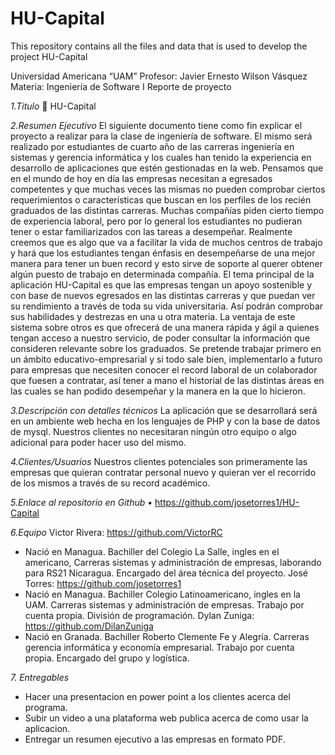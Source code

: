 # HU-Capital
This repository contains all the files and data that is used to develop the project HU-Capital

Universidad Americana “UAM” 
Profesor: Javier Ernesto Wilson Vásquez
Materia: Ingeniería de Software I
Reporte de proyecto

*1.Titulo*
	HU-Capital

*2.Resumen Ejecutivo*
El siguiente documento tiene como fin explicar el proyecto a realizar para la clase de ingeniería de software. El mismo será realizado por estudiantes de cuarto año de las carreras ingeniería en sistemas y gerencia informática y los cuales han tenido la experiencia en desarrollo de aplicaciones que estén gestionadas en la web.
Pensamos que en el mundo de hoy en día las empresas necesitan a egresados competentes y que muchas veces las mismas no pueden comprobar ciertos requerimientos o características que buscan en los perfiles de los recién graduados de las distintas carreras. Muchas compañías piden cierto tiempo de experiencia laboral, pero por lo general los estudiantes no pudieran tener o estar familiarizados con las tareas a desempeñar. 
Realmente creemos que es algo que va a facilitar la vida de muchos centros de trabajo y hará que los estudiantes tengan énfasis en desempeñarse de una mejor manera para tener un buen record y esto sirve de soporte al querer obtener algún puesto de trabajo en determinada compañía. 
El tema principal de la aplicación HU-Capital es que las empresas tengan un apoyo sostenible y con base de nuevos egresados en las distintas carreras y que puedan ver su rendimiento a través de toda su vida universitaria. Así podrán comprobar sus habilidades y destrezas en una u otra materia. La ventaja de este sistema sobre otros es que ofrecerá de una manera rápida y ágil a quienes tengan acceso a nuestro servicio, de poder consultar la información que consideren relevante sobre los graduados.
Se pretende trabajar primero en un ámbito educativo-empresarial y si todo sale bien, implementarlo a futuro para empresas que necesiten conocer el record laboral de un colaborador que fuesen a contratar, así tener a mano el historial de las distintas áreas en las cuales se han podido desempeñar y la manera en la que lo hicieron.

*3.Descripción con detalles técnicos*
La aplicación que se desarrollará será en un ambiente web hecha en los lenguajes de PHP y con la base de datos de mysql. Nuestros clientes no necesitaran ningún otro equipo o algo adicional para poder hacer uso del mismo.

*4.Clientes/Usuarios*
Nuestros clientes potenciales son primeramente las empresas que quieran contratar personal nuevo y quieran ver el recorrido de los mismos a través de su record académico. 

*5.Enlace al repositorio en Github*
•	https://github.com/josetorres1/HU-Capital

*6.Equipo*
 Victor Rivera: https://github.com/VictorRC
* Nació en Managua. Bachiller del Colegio La Salle, ingles en el americano, Carreras sistemas y administración de empresas, laborando para RS21 Nicaragua. Encargado del área técnica del proyecto.
 José Torres: https://github.com/josetorres1
* Nació en Managua. Bachiller Colegio Latinoamericano, ingles en la UAM. Carreras sistemas y administración de empresas. Trabajo por cuenta propia. División de programación. 
 Dylan Zuniga: https://github.com/DilanZuniga
* Nació en Granada. Bachiller Roberto Clemente Fe y Alegría. Carreras gerencia informática y economía empresarial. Trabajo por cuenta propia. Encargado del grupo y logística.

*7. Entregables*
* Hacer una presentacion en power point a los clientes acerca del programa.
* Subir un video a una plataforma web publica acerca de como usar la aplicacion.
* Entregar un resumen ejecutivo a las empresas en formato PDF.
